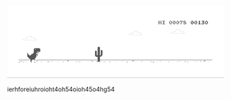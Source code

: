 ![image](https://github.com/sudimuk2017/qwaszx/blob/main/dino.gif)

ierhforeiuhroioht4oh54oioh45o4hg54



